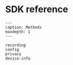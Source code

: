 # SDK reference

```{toctree}
---
caption: Methods
maxdepth: 1
---

recording
config
privacy
device-info

```
